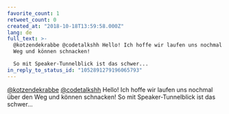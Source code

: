 ```yaml
---
favorite_count: 1
retweet_count: 0
created_at: "2018-10-18T13:59:58.000Z"
lang: de
full_text: >-
  @kotzendekrabbe @codetalkshh Hello! Ich hoffe wir laufen uns nochmal über den
  Weg und können schnacken! 

  So mit Speaker-Tunnelblick ist das schwer...
in_reply_to_status_id: "1052891279196065793"
---
```


[@kotzendekrabbe](https://twitter.com/kotzendekrabbe)
[@codetalkshh](https://twitter.com/codetalkshh) Hello! Ich hoffe wir laufen uns
nochmal über den Weg und können schnacken! So mit Speaker-Tunnelblick ist das
schwer...
